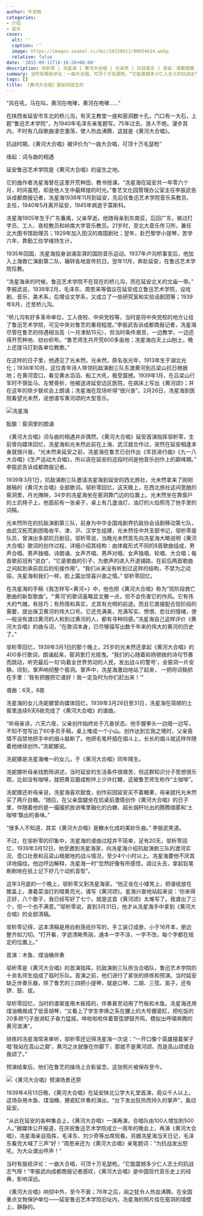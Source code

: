 ```yaml
---
author: 牛亚皓
categories:
- 介绍
- 音乐
cover:
  alt: ''
  caption: ''
  image: https://images.soomal.cc/doc/20150911/00054614.webp
  relative: false
date: '2015-09-11T16:16:26+08:00'
description: 邬析零 | 冼星海 | 黄河大合唱 | 光未然 | 抗战音乐 | 源自：成都商报 | 版权：转载 |  平均/总评分：09.92/119
summary: 当时有报纸评论：一曲大合唱，可顶十万毛瑟枪。“它能震撼多少仁人志士的抗战志气呀！”李振武向成都商报记者感叹，《黄河大合唱》是中国现代音乐史上的经典，影响深远。她响彻中外，至今不衰；76年之后，闻之犹令人热血沸腾……
tags: []
title: 《黄河大合唱》是如何诞生的
---
```


"风在吼，马在叫，黄河在咆哮，黄河在咆哮……”

在陕西省延安市东北的桥儿沟，有天主教堂一座和窑洞数十孔，门口有一大石，上题“鲁迅艺术学院”，为1940年毛泽东亲笔题写。75年过去，游人不绝。漫步其内，不时有几段歌曲凌空激荡，使人热血沸腾，这就是《黄河大合唱》。

抗战时期，《黄河大合唱》被评价为“一曲大合唱，可顶十万毛瑟枪”



缘起：词与曲的相遇

延安鲁迅艺术学院是《黄河大合唱》的诞生之地。

它的曲作者冼星海曾在这里开荒种田、教书授课。“冼星海在延安共一年零六个月，时间虽短，却是他人生中最辉煌的时光。”鲁艺文化园管理办公室主任李振武告诉成都商报记者，冼星海1938年11月到延安，先后任鲁迅艺术学院音乐系教员、主任，1940年5月离开延安，1945年病逝于莫斯科。

冼星海1905年生于广东番禺，父亲早逝。他随母亲到东南亚，后回广东，做过打字员、工人、夜校教员和岭南大学音乐教员。21岁时，至北大音乐传习所，兼任北大图书馆助理员；1929年加入田汉的南国剧社；翌年，赴巴黎学小提琴，苦学六年，靠勤工俭学维持生计。

1935年回国，冼星海投身汹涌澎湃的国防音乐运动。1937年卢沟桥事变后，他加入上海救亡演剧第二队，辗转各地宣传抗日。翌年11月，奔赴延安，在鲁迅艺术学院任教。

“冼星海来的时候，鲁迅艺术学院不在现在的桥儿沟，而在延安北关的文庙一带。” 李振武说，1938年2月，毛泽东、周恩来等倡议在延安成立鲁迅艺术学院，设戏剧、音乐、美术系，后增设文学系，又成立了一些研究室和实验话剧团等；1939年8月，迁至桥儿沟。

“桥儿沟有好多革命单位，工人夜校、中央党校等，当时是将中央党校的地方让给了鲁迅艺术学院，可见中央对鲁艺的重视程度。”李振武告诉成都商报记者，冼星海尽管在鲁艺的待遇相当高（一月津贴15元），但当时条件艰苦，一边教学，一边还得开荒种地、纺纱织布。“鲁艺师生共开荒600多亩地；冼星海白天上山刨土，晚上还提马灯到各单位教歌。”

在这样的日子里，他遇见了光未然。光未然，原名张光年，1913年生于湖北光化；1938年10月，这位青年诗人带领抗敌演剧三队东渡黄河到吕梁山抗日根据地；在黄河壶口，看见黄水滔滔、船工大吼，极受震撼。1939年1月，在吕梁山行军时不慎坠马、左臂骨折，他被送进延安边区医院，在病床上写出《黄河颂》；并在这年的除夕联欢会上朗诵；冼星海在现场听得“很兴奋”。2月26日，冼星海到医院看望光未然，说想谱写黄河颂的大型音乐。

![冼星海](https://images.soomal.cc/doc/20150911/00054613.webp)





酝酿：窑洞里的朗诵

《黄河大合唱》词与曲的相遇并非偶然。《黄河大合唱》延安首演指挥邬析零，生前曾向媒体回忆，冼星海和光未然此前在上海、武汉就合作过，突然在延安相逢本身就很兴奋。“光未然来延安之前，冼星海在鲁艺已创作出《军民进行曲》《九一八大合唱》《生产运动大合唱》，所以说在延安的这段时间是他音乐创作上的巅峰期。” 李振武告诉成都商报记者。

1939年3月1日，抗敌演剧三队邀请冼星海到延安的西北旅社，光未然拿来了刚刚脱稿的《黄河大合唱》全部歌词。邬析零回忆，这天晚上，在西北旅社这间宽敞的窑洞里，月光掩映，34岁的冼星海坐在窑洞靠门边的位置上。光未然坐在靠窗户的土炕椅子上，他面前有一张桌子，桌上有几盏油灯，油灯的火焰照亮了他手里的词稿。

光未然所在的抗敌演剧第三队，前身为中华全国戏剧界抗敌协会话剧移动第七队，由武汉拓荒剧团吸收平、津、沪、汉学生组建，光未然任中共支部书记，邬析零是队员，曾演出多部抗日剧目。邬析零说，当晚光未然首先向冼星海大略说明《黄河大合唱》歌词的创作过程，详细介绍其结构：由体裁形式不同的8首歌曲组成，男声合唱、男声独唱、诗朗诵、女声齐唱、男声对唱、女声独唱、轮唱、大合唱；每首歌前冠有“说白”，“它是歌曲的引子，为歌声的进入开道铺路，在前后两首歌曲之间起到承前启后的衔接作用”。“我们从来没有听到过这样的结构，不禁为之动容。冼星海和我们一样，脸上露出惊喜兴奋之情。” 邬析零回忆。

在冼星海的手稿《我怎样写<黄河>》中，他也把《黄河大合唱》称为“现阶段救亡歌曲的新型歌曲”。“‘黄河’的歌词虽略显文雅一点，但不会伤害它的作风。它有伟大的气魄，有技巧；有热情和真实，尤其有光明的前途。而且它直接配合现阶段的需要，提出保卫黄河的伟大口号。它还充满美，充满写实、愤恨、悲壮的情绪，使―般没有渡过黄河的人和到过黄河的人，都有寻种同感。”冼星海自己这样评价《黄河大合唱》的曲与词，“在歌词本身，已尽够描写出数千年来的伟大的黄河的历史了。”

邬析零回忆，1939年3月1日的那个晚上，25岁的光未然还拿起《黄河大合唱》的400多行歌词，朗诵起来，窑洞里灯光摇曳。“我们的心随着抑扬顿挫的诗句节奏而跳动，听完最后一句’向着全世界劳动的人民，发出战斗的警号’，全窑洞一片安静。顷刻，掌声响彻整个窑洞。掌声中，冼星海激动地站了起来， 一把将词稿抓在手里：‘我有把握把它谱好！我一定及时为你们赶出来！’”

谱曲：6天，6夜

冼星海的女儿冼妮娜曾向媒体回忆，1939年3月26日至31日，冼星海在简陋的土窑里连续6天6夜完成了《黄河大合唱》的谱曲。

“听母亲讲，六天六夜，父亲创作始终处于亢奋状态。他手握拳头一边唱一边写，不知不觉写出了60多页手稿，桌上堆成一个小山。创作达到忘我之境时，父亲竟情不自禁地把手中的烟斗敲断了。他把毛笔杆插在烟斗上，长长的烟斗就这样伴随着他继续创作。”冼妮娜说。

冼妮娜是冼星海唯一的女儿，于《黄河大合唱》同年降生。

冼妮娜听母亲钱韵玲讲述，当时延安的生活条件很艰苦，但这群知识分子思想很乐观，比如没有咖啡，就把黄豆磨成粉拌上少许红糖，这被鲁艺师生称作“土咖啡”。

冼妮娜还听母亲说，冼星海喜欢甜食，创作前因延安买不着糖果，母亲就托光未然买了两斤白糖。“随后，在父亲盘腿坐在炕桌前激情创作《黄河大合唱》的日子里，伴随着他的是一撮撮抓放进嘴里融化的白糖、超长烟杆吐出的腾腾烟雾和‘土咖啡’飘出的香味。”

“很多人不知道，其实《黄河大合唱》是糖水化成的美妙乐曲。” 李振武笑道。

不过，在邬析零的印象中，冼星海的谱曲过程并不简单，足有20天。邬析零回忆，1939年3月12日，他受邀到冼星海家，向冼星海介绍抗敌演剧三队的渡河实况、壶口壮景和吕梁山根据地的战斗情况，至少4个小时以上。冼星海要他不厌其详地描绘。他边哼边解释，冼星海一时“忽然好像有所感悟，调过头去，拿起铅笔刷刷地在纸上记下好几个动机音型”。

这年3月底的一个晚上，邬析零又到冼星海家。“他正坐在小矮凳上，把谱纸放在膝盖上，凑着菜油灯的暗黄亮光，谱写《黄河颂》。星海兴奋地站起来说：‘你来得正好，八个歌子，我已经写好了七个。就是这首《黄河颂》太难写了。我谱出了三个，但一个也不满意。’”邬析零说，直到3月31日，他才从冼星海手中拿到《黄河大合唱》的全部清稿。

邬析零记得，这本清稿是用白粉莲纸抄写的，手工装订成册，小于16开本，册边整齐如刀切。“打开看，字迹清晰秀丽，通本一字不涂，一字不改，每个字都在规定的位置上。”

首演：木鱼、煤油桶伴奏

邬析零是《黄河大合唱》的首演指挥。抗敌演剧三队担当合唱队，鲁迅艺术学院的十余名师生组成了临时乐队。首演之前，他们进行了紧张的排练和预演。当时延安缺乏伴奏乐器，除了鲁艺的三四把小提琴，就是口琴、二胡、三弦、笛子，还有锣、鼓、拔。

邬析零回忆，当时的谱架是用木板搭的，伴奏甚至动用了竹板和木鱼。冼星海还用煤油桶做成了低音胡琴，“又看上了学生李焕之系在腰上的大号搪瓷缸，把吃饭的20多把勺子放进缸子奋力猛摇，哗啦啦啦伴着管弦锣鼓齐鸣，模拟出呼啸奔腾的黄河浪涛”。

排练时冼星海常来审听，邬析零还记得冼星海一次说：“一开口像个英雄摆着架子唱‘我站在高山之巅’，黄河之水就像在你脚下，那就不是黄河颂，而是高山颂或自我颂了。”

预演结束后，他们在鲁艺的操场上合影留念。这张照片被保存至今。

![《黄河大合唱》预演场景还原](https://images.soomal.cc/doc/20150911/00054614.webp)





1939年4月13日晚，《黄河大合唱》在延安陕北公学大礼堂首演，观众千人以上。这场杂用木鱼、煤油桶、搪瓷缸伴奏的演出，“台下发出狂热而持久的掌声”，轰动延安。

“从此在延安的各种集会上，《黄河大合唱》一演再演，合唱队由100人增加到500人。”据媒体公开报道，在庆祝鲁迅艺术学院成立一周年的晚会上，再演《黄河大合唱》，冼星海亲自指挥，毛泽东、刘少奇等出席观看。另据冼星海当天日记，毛泽东看完大喊了三声“好！”周恩来还为《黄河大合唱》亲笔题词：“为抗战发出怒吼，为大众谱出呼声！”

当时有报纸评论：一曲大合唱，可顶十万毛瑟枪。“它能震撼多少仁人志士的抗战志气呀！”李振武向成都商报记者感叹，《黄河大合唱》是中国现代音乐史上的经典，影响深远。

《黄河大合唱》响彻中外，至今不衰；76年之后，闻之犹令人热血沸腾。在全国重点文物保护单位――延安鲁迅艺术学院旧址内，冼星海的照片挂在窑洞的墙壁上，静静的。